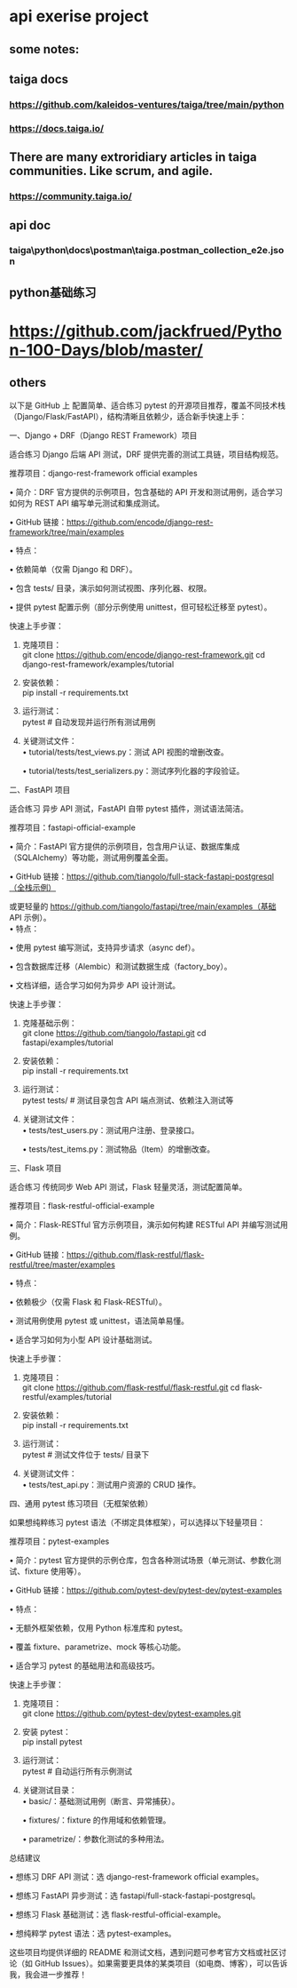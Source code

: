 # api exerise project
## some notes:
## taiga docs
### https://github.com/kaleidos-ventures/taiga/tree/main/python
### https://docs.taiga.io/

## There are many extroridiary articles in taiga communities. Like scrum, and agile.
### https://community.taiga.io/

## api doc
### taiga\python\docs\postman\taiga.postman_collection_e2e.json

## python基础练习
# https://github.com/jackfrued/Python-100-Days/blob/master/  


## others
以下是 GitHub 上 配置简单、适合练习 pytest 的开源项目推荐，覆盖不同技术栈（Django/Flask/FastAPI），结构清晰且依赖少，适合新手快速上手：

一、Django + DRF（Django REST Framework）项目

适合练习 Django 后端 API 测试，DRF 提供完善的测试工具链，项目结构规范。

推荐项目：django-rest-framework official examples

• 简介：DRF 官方提供的示例项目，包含基础的 API 开发和测试用例，适合学习如何为 REST API 编写单元测试和集成测试。  

• GitHub 链接：https://github.com/encode/django-rest-framework/tree/main/examples  

• 特点：  

  • 依赖简单（仅需 Django 和 DRF）。  

  • 包含 tests/ 目录，演示如何测试视图、序列化器、权限。  

  • 提供 pytest 配置示例（部分示例使用 unittest，但可轻松迁移至 pytest）。  

快速上手步骤：

1. 克隆项目：  
   git clone https://github.com/encode/django-rest-framework.git
   cd django-rest-framework/examples/tutorial
   
2. 安装依赖：  
   pip install -r requirements.txt
   
3. 运行测试：  
   pytest  # 自动发现并运行所有测试用例
   
4. 关键测试文件：  
   • tutorial/tests/test_views.py：测试 API 视图的增删改查。  

   • tutorial/tests/test_serializers.py：测试序列化器的字段验证。  

二、FastAPI 项目

适合练习 异步 API 测试，FastAPI 自带 pytest 插件，测试语法简洁。

推荐项目：fastapi-official-example

• 简介：FastAPI 官方提供的示例项目，包含用户认证、数据库集成（SQLAlchemy）等功能，测试用例覆盖全面。  

• GitHub 链接：https://github.com/tiangolo/full-stack-fastapi-postgresql（全栈示例）  

  或更轻量的 https://github.com/tiangolo/fastapi/tree/main/examples（基础 API 示例）。  
• 特点：  

  • 使用 pytest 编写测试，支持异步请求（async def）。  

  • 包含数据库迁移（Alembic）和测试数据生成（factory_boy）。  

  • 文档详细，适合学习如何为异步 API 设计测试。  

快速上手步骤：

1. 克隆基础示例：  
   git clone https://github.com/tiangolo/fastapi.git
   cd fastapi/examples/tutorial
   
2. 安装依赖：  
   pip install -r requirements.txt
   
3. 运行测试：  
   pytest tests/  # 测试目录包含 API 端点测试、依赖注入测试等
   
4. 关键测试文件：  
   • tests/test_users.py：测试用户注册、登录接口。  

   • tests/test_items.py：测试物品（Item）的增删改查。  

三、Flask 项目

适合练习 传统同步 Web API 测试，Flask 轻量灵活，测试配置简单。

推荐项目：flask-restful-official-example

• 简介：Flask-RESTful 官方示例项目，演示如何构建 RESTful API 并编写测试用例。  

• GitHub 链接：https://github.com/flask-restful/flask-restful/tree/master/examples  

• 特点：  

  • 依赖极少（仅需 Flask 和 Flask-RESTful）。  

  • 测试用例使用 pytest 或 unittest，语法简单易懂。  

  • 适合学习如何为小型 API 设计基础测试。  

快速上手步骤：

1. 克隆项目：  
   git clone https://github.com/flask-restful/flask-restful.git
   cd flask-restful/examples/tutorial
   
2. 安装依赖：  
   pip install -r requirements.txt
   
3. 运行测试：  
   pytest  # 测试文件位于 tests/ 目录下
   
4. 关键测试文件：  
   • tests/test_api.py：测试用户资源的 CRUD 操作。  

四、通用 pytest 练习项目（无框架依赖）

如果想纯粹练习 pytest 语法（不绑定具体框架），可以选择以下轻量项目：

推荐项目：pytest-examples

• 简介：pytest 官方提供的示例仓库，包含各种测试场景（单元测试、参数化测试、fixture 使用等）。  

• GitHub 链接：https://github.com/pytest-dev/pytest-dev/pytest-examples  

• 特点：  

  • 无额外框架依赖，仅用 Python 标准库和 pytest。  

  • 覆盖 fixture、parametrize、mock 等核心功能。  

  • 适合学习 pytest 的基础用法和高级技巧。  

快速上手步骤：

1. 克隆项目：  
   git clone https://github.com/pytest-dev/pytest-examples.git
   
2. 安装 pytest：  
   pip install pytest
   
3. 运行测试：  
   pytest  # 自动运行所有示例测试
   
4. 关键测试目录：  
   • basic/：基础测试用例（断言、异常捕获）。  

   • fixtures/：fixture 的作用域和依赖管理。  

   • parametrize/：参数化测试的多种用法。  

总结建议

• 想练习 DRF API 测试：选 django-rest-framework official examples。  

• 想练习 FastAPI 异步测试：选 fastapi/full-stack-fastapi-postgresql。  

• 想练习 Flask 基础测试：选 flask-restful-official-example。  

• 想纯粹学 pytest 语法：选 pytest-examples。  

这些项目均提供详细的 README 和测试文档，遇到问题可参考官方文档或社区讨论（如 GitHub Issues）。如果需要更具体的某类项目（如电商、博客），可以告诉我，我会进一步推荐！